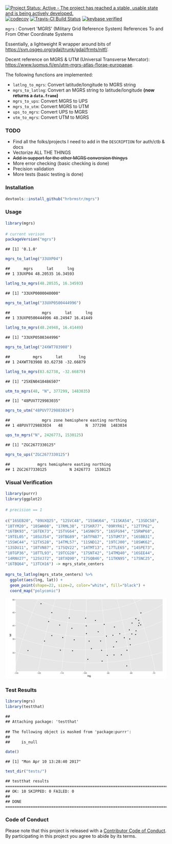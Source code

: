 
[![Project Status: Active - The project has reached a stable, usable state and is being actively developed.](http://www.repostatus.org/badges/0.1.0/active.svg)](http://www.repostatus.org/#active) [![codecov](https://codecov.io/gh/hrbrmstr/mgrs/branch/master/graph/badge.svg)](https://codecov.io/gh/hrbrmstr/mgrs) [![Travis-CI Build Status](https://travis-ci.org/hrbrmstr/mgrs.svg?branch=master)](https://travis-ci.org/hrbrmstr/mgrs) [![keybase verified](https://img.shields.io/badge/keybase-verified-brightgreen.svg)](https://gist.github.com/hrbrmstr/be2f2c14fd78cac24697)

`mgrs` : Convert 'MGRS' (Military Grid Reference System) References To and From Other Coordinate Systems

Essentially, a lightweight R wrapper around bits of <https://svn.osgeo.org/gdal/trunk/gdal/frmts/nitf/>.

Decent reference on MGRS & UTM (Universal Transverse Mercator): <https://www.luomus.fi/en/utm-mgrs-atlas-florae-europaeae>.

The following functions are implemented:

-   `latlng_to_mgrs`: Convert latitude/longitude to MGRS string
-   `mgrs_to_latlng`: Convert an MGRS string to latitude/longitude **(now returns a `data.frame`)**
-   `mgrs_to_ups`: Convert MGRS to UPS
-   `mgrs_to_utm`: Convert MGRS to UTM
-   `ups_to_mgrs`: Convert UPS to MGRS
-   `utm_to_mgrs`: Convert UTM to MGRS

### TODO

-   Find all the folks/projects I need to add in the `DESCRIPTION` for auth/ctb & docs
-   Vectorize ALL THE THINGS
-   <strike>Add in support for the other MGRS conversion thingys</strike>
-   More error checking (basic checking is done)
-   Precision validation
-   More tests (basic testing is done)

### Installation

``` r
devtools::install_github("hrbrmstr/mgrs")
```

### Usage

``` r
library(mgrs)

# current verison
packageVersion("mgrs")
```

    ## [1] '0.1.0'

``` r
mgrs_to_latlng("33UXP04")
```

    ##      mgrs      lat      lng
    ## 1 33UXP04 48.20535 16.34593

``` r
latlng_to_mgrs(48.20535, 16.34593)
```

    ## [1] "33UXP0000040000"

``` r
mgrs_to_latlng("33UXP0500444996")
```

    ##              mgrs      lat      lng
    ## 1 33UXP0500444996 48.24947 16.41449

``` r
latlng_to_mgrs(48.24948, 16.41449)
```

    ## [1] "33UXP0500344996"

``` r
mgrs_to_latlng("24XWT783908")
```

    ##          mgrs      lat       lng
    ## 1 24XWT783908 83.62738 -32.66879

``` r
latlng_to_mgrs(83.62738, -32.66879)
```

    ## [1] "25XEN0410486507"

``` r
utm_to_mgrs(48, "N", 377299, 1483035)
```

    ## [1] "48PUV7729983035"

``` r
mgrs_to_utm("48PUV7729883034")
```

    ##              mgrs zone hemisphere easting northing
    ## 1 48PUV7729883034   48          N  377298  1483034

``` r
ups_to_mgrs("N", 2426773, 1530125)
```

    ## [1] "ZGC2677330125"

``` r
mgrs_to_ups("ZGC2677330125")
```

    ##            mgrs hemisphere easting northing
    ## 1 ZGC2677330125          N 2426773  1530125

### Visual Verification

``` r
library(purrr)
library(ggplot2)

# precision == 1

c("16SEB20", "09UXQ25", "12SVC48", "15SWU64", "11SKA54", "13SDC58", 
"18TYM20", "18SWH08", "17RML38", "17SKR77", "09RYR61", "12TTP62", 
"16TBK93", "16TEK73", "15TVG64", "14SNH75", "16SFG94", "15RWP68", 
"19TEL05", "18SUJ54", "19TBG89", "16TFN87", "15TUM73", "16SBB31", 
"15SWC44", "12TXS28", "14TML57", "11SND12", "19TCJ00", "18SWK62", 
"13SDU11", "18TVN87", "17SQV22", "14TMT13", "17TLE65", "14SPE73", 
"10TGP36", "18TTL93", "19TCG20", "17SNT42", "14TMQ40", "16SEE44", 
"14RNV27", "12SVJ72", "18TXQ90", "17SQB46", "11TKN95", "17SNC25", 
"16TBQ64", "13TCH16") -> mgrs_state_centers

mgrs_to_latlng(mgrs_state_centers) %>% 
  ggplot(aes(lng, lat)) +
  geom_point(shape=22, size=2, color="white", fill="black") +
  coord_map("polyconic")
```

<img src="README_files/figure-markdown_github/unnamed-chunk-4-1.png" width="960" />

### Test Results

``` r
library(mgrs)
library(testthat)
```

    ## 
    ## Attaching package: 'testthat'

    ## The following object is masked from 'package:purrr':
    ## 
    ##     is_null

``` r
date()
```

    ## [1] "Mon Apr 10 13:28:40 2017"

``` r
test_dir("tests/")
```

    ## testthat results ========================================================================================================
    ## OK: 10 SKIPPED: 0 FAILED: 0
    ## 
    ## DONE ===================================================================================================================

### Code of Conduct

Please note that this project is released with a [Contributor Code of Conduct](CONDUCT.md). By participating in this project you agree to abide by its terms.
